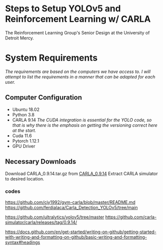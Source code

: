 # **Steps to Setup YOLOv5 and Reinforcement Learning w/ CARLA**
The Reinforcement Learning Group's Senior Design at the University of Detroit Mercy. 

# System Requirements
_The requirements are based on the computers we have access to. I will attempt to list the requirements in a manner that can be adapted for each user._

## Computer Configuration
- Ubuntu 18.02
- Python 3.8  
- CARLA 9.14
_The CUDA integration is essential for the YOLO code, so that is why there is the emphasis on getting the versioning correct here at the start._
- Cuda 11.6
- Pytorch 1.12.1
- GPU Driver

## Necessary Downloads
Download CARLA_0.9.14.tar.gz from [CARLA_0.9.14](https://github.com/carla-simulator/carla/releases/tag/0.9.14/)
Extract CARLA simulator to desired location.








### codes
https://github.com/cjy1992/gym-carla/blob/master/README.md
https://github.com/ferdialaca/Carla_Detection_YOLOv5/tree/main

https://github.com/ultralytics/yolov5/tree/master
https://github.com/carla-simulator/carla/releases/tag/0.9.14/

https://docs.github.com/en/get-started/writing-on-github/getting-started-with-writing-and-formatting-on-github/basic-writing-and-formatting-syntax#headings 
